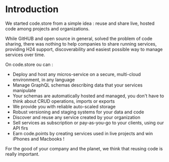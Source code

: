 # Introduction

We started code.store from a simple idea : reuse and share live, hosted code among projects and organizations. 

While GitHUB and open source in general, solved the problem of code sharing, there was nothing to help companies to share running services, providing H24 support, discoverability and easiest possible way to manage services over time.

On code.store ou can : 

* Deploy and host any micros-service on a secure, multi-cloud environment, in any language
* Manage GraphQL schemas describing data that your services manipulate
* Your schemas are automatically hosted and managed, you don't have to think about CRUD operations, imports or exports
* We provide you with reliable auto-scaled storage
* Robust versioning and staging systems for your data and code
* Discover and reuse any service created by your organization
* Sell services as subscription or pay-as-you-go to your clients, using our API firs
* Earn code.points by creating services used in live projects and win iPhones and Macbooks !

For the good of your company and the planet, we think that reusing code is really important. 

